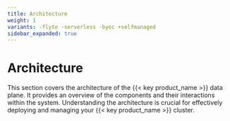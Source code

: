 ```yaml
---
title: Architecture
weight: 1
variants: -flyte -serverless -byoc +selfmanaged
sidebar_expanded: true
---
```


# Architecture
This section covers the architecture of the {{< key product_name >}} data plane. It provides an overview of the components and their interactions within the system. Understanding the architecture is crucial for effectively deploying and managing your {{< key product_name >}} cluster.